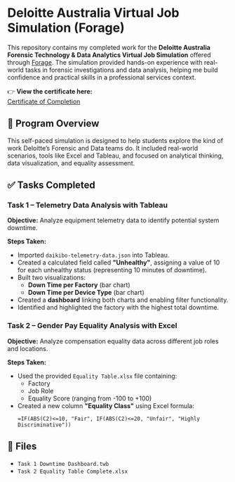 # Deloitte Australia Virtual Job Simulation (Forage)

This repository contains my completed work for the **Deloitte Australia Forensic Technology & Data Analytics Virtual Job Simulation** offered through [Forage](https://www.theforage.com/). The simulation provided hands-on experience with real-world tasks in forensic investigations and data analysis, helping me build confidence and practical skills in a professional services context.

👉 **View the certificate here:**  
[Certificate of Completion](https://forage-uploads-prod.s3.amazonaws.com/completion-certificates/9PBTqmSxAf6zZTseP/io9DzWKe3PTsiS6GG_9PBTqmSxAf6zZTseP_hCcm2LZfaqq9jcwj6_1749715277667_completion_certificate.pdf)


## 📌 Program Overview

This self-paced simulation is designed to help students explore the kind of work Deloitte’s Forensic and Data teams do. It included real-world scenarios, tools like Excel and Tableau, and focused on analytical thinking, data visualization, and equality assessment.


## ✅ Tasks Completed

### Task 1 – Telemetry Data Analysis with Tableau
**Objective:** Analyze equipment telemetry data to identify potential system downtime.

**Steps Taken:**
- Imported `daikibo-telemetry-data.json` into Tableau.
- Created a calculated field called **"Unhealthy"**, assigning a value of 10 for each unhealthy status (representing 10 minutes of downtime).
- Built two visualizations:
  - **Down Time per Factory** (bar chart)
  - **Down Time per Device Type** (bar chart)
- Created a **dashboard** linking both charts and enabling filter functionality.
- Identified and highlighted the factory with the highest total downtime.


### Task 2 – Gender Pay Equality Analysis with Excel
**Objective:** Analyze compensation equality data across different job roles and locations.

**Steps Taken:**
- Used the provided `Equality Table.xlsx` file containing:
  - Factory
  - Job Role
  - Equality Score (ranging from -100 to +100)
- Created a new column **"Equality Class"** using Excel formula:
  ```excel
  =IF(ABS(C2)<=10, "Fair", IF(ABS(C2)<=20, "Unfair", "Highly Discriminative"))
## 📁 Files

- `Task 1 Downtime Dashboard.twb`
- `Task 2 Equality Table Complete.xlsx`
